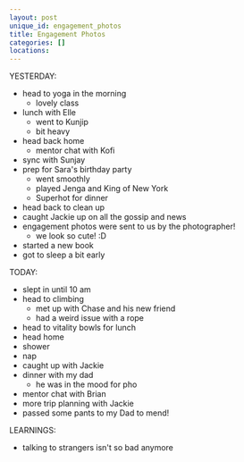 ```yaml
---
layout: post
unique_id: engagement_photos
title: Engagement Photos
categories: []
locations: 
---
```


YESTERDAY:
* head to yoga in the morning
  * lovely class
* lunch with Elle
  * went to Kunjip
  * bit heavy
* head back home
  * mentor chat with Kofi
* sync with Sunjay
* prep for Sara's birthday party
  * went smoothly
  * played Jenga and King of New York
  * Superhot for dinner
* head back to clean up
* caught Jackie up on all the gossip and news
* engagement photos were sent to us by the photographer!
  * we look so cute! :D
* started a new book
* got to sleep a bit early

TODAY:
* slept in until 10 am
* head to climbing
  * met up with Chase and his new friend
  * had a weird issue with a rope
* head to vitality bowls for lunch
* head home
* shower
* nap
* caught up with Jackie
* dinner with my dad
  * he was in the mood for pho
* mentor chat with Brian
* more trip planning with Jackie
* passed some pants to my Dad to mend!

LEARNINGS:
* talking to strangers isn't so bad anymore
